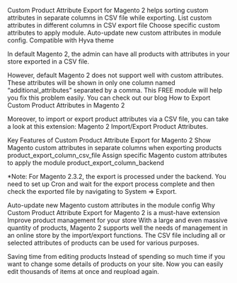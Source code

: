 Custom Product Attribute Export for Magento 2 helps sorting custom attributes in separate columns in CSV file while exporting.
List custom attributes in different columns in CSV export file
Choose specific custom attributes to apply module.
Auto-update new custom attributes in module config.
Compatible with Hyva theme

In default Magento 2, the admin can have all products with attributes in your store exported in a CSV file.

However, default Magento 2 does not support well with custom attributes. These attributes will be shown in only one column named “additional_attributes” separated by a comma. This FREE module will help you fix this problem easily. You can check out our blog How to Export Custom Product Attributes in Magento 2

Moreover, to import or export product attributes via a CSV file, you can take a look at this extension: Magento 2 Import/Export Product Attributes.

Key Features of Custom Product Attribute Export for Magento 2
Show Magento custom attributes in separate columns when exporting products
product_export_column_csv_file
Assign specific Magento custom attributes to apply the module
product_export_column_backend
 

*Note: For Magento 2.3.2, the export is processed under the backend. You need to set up Cron and wait for the export process complete and then check the exported file by navigating to System ⇒ Export. 

Auto-update new Magento custom attributes in the module config
Why Custom Product Attribute Export for Magento 2 is a must-have extension
Improve product management for your store
With a large and even massive quantity of products, Magento 2 supports well the needs of management in an online store by the import/export functions. The CSV file including all or selected attributes of products can be used for various purposes.

Saving time from editing products
Instead of spending so much time if you want to change some details of products on your site. Now you can easily edit thousands of items at once and reupload again.